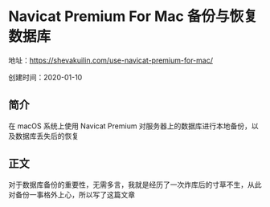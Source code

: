 # Navicat Premium For Mac 备份与恢复数据库

地址：https://shevakuilin.com/use-navicat-premium-for-mac/

创建时间：2020-01-10

## 简介

在 macOS 系统上使用 Navicat Premium 对服务器上的数据库进行本地备份，以及数据库丢失后的恢复

## 正文

对于数据库备份的重要性，无需多言，我就是经历了一次炸库后的寸草不生，从此对备份一事格外上心，所以写了这篇文章

